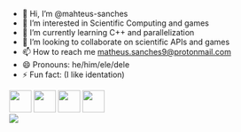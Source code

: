 - 👋 Hi, I’m @mahteus-sanches
- 👀 I’m interested in Scientific Computing and games
- 🌱 I’m currently learning C++ and parallelization
- 💞️ I’m looking to collaborate on scientific APIs and games
- 📫 How to reach me matheus.sanches9@protonmail.com
- 😄 Pronouns: he/him/ele/dele
- ⚡ Fun fact: (I like identation)

<div>
<img src="https://cdn.jsdelivr.net/gh/devicons/devicon@latest/icons/linux/linux-original.svg" width="40" height="40"/>
<img src="https://cdn.jsdelivr.net/gh/devicons/devicon@latest/icons/fortran/fortran-original.svg" width="40" height="40"/>
<img src="https://cdn.jsdelivr.net/gh/devicons/devicon@latest/icons/python/python-original.svg" width="40" height="40"/>
<img src="https://cdn.jsdelivr.net/gh/devicons/devicon@latest/icons/cplusplus/cplusplus-original.svg" width="40" height="40"/>
</div>
          
          


<div>
<img src="https://github-readme-stats.vercel.app/api/top-langs/?username=mahteus-sanches&theme=synthwave"/>
</div>
<!---
mahteus-sanches/mahteus-sanches is a ✨ special ✨ repository because its `README.md` (this file) appears on your GitHub profile.
You can click the Preview link to take a look at your changes.
--->
